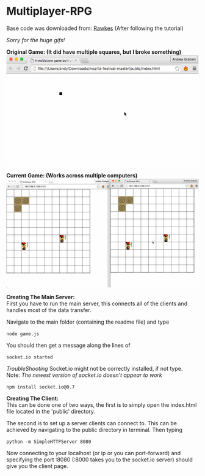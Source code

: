 # Multiplayer-RPG
Base code was downloaded from: [Rawkes](http://rawkes.com/articles/creating-a-real-time-multiplayer-game-with-websockets-and-node.html) (After following the tutorial)

*Sorry for the huge gifs!*

**Original Game: (It did have multiple squares, but I broke something)**
![](/ReadmeStuff/Orig.gif)


**Current Game: (Works across multiple computers)**
![](/ReadmeStuff/Game.gif)

**Creating The Main Server:**     
First you have to run the main server, this connects all of the clients and handles most of the data transfer.

Navigate to the main folder (containing the readme file) and type

    node game.js

You should then get a message along the lines of        

    socket.io started

*TroubleShooting*
Socket.io might not be correctly installed, if not type.      
Note: *The newest version of socket.io doesn't appear to work*

    npm install socket.io@0.7

**Creating The Client:**    
This can be done one of two ways, the first is to simply open the index.html file located in the 'public' directory.

The second is to set up a server clients can connect to. This can be achieved by navigating to the public directory in terminal. Then typing

    python -m SimpleHTTPServer 8080

Now connecting to your localhost (or ip or you can port-forward) and specifying the port :8080 (:8000 takes you to the socket.io server) should give you the client page.
